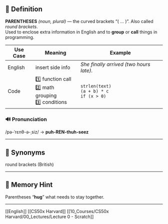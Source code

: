 ## 📖 Definition  
**PARENTHESES** *(noun, plural)* — the curved brackets “( … )”. Also called *round brackets*.  
Used to enclose extra information in English and to **group** or **call** things in programming.

| Use Case | Meaning | Example |
|----------|---------|---------|
| English | insert side info | *She finally arrived (two hours late).* |
| Code | 1️⃣ function call<br>2️⃣ math grouping<br>3️⃣ conditions | `strlen(text)`<br>`(a + b) * c`<br>`if (x > 0)` |

### 🔊 Pronunciation  
/pə-ˈrɛnθ-ə-ˌsiz/ → **puh-REN-thuh-seez**

---

## 🟰 Synonyms  
round brackets (British)

---

## 📝 Memory Hint  
Parentheses “**hug**” what needs to stay together.

---

[[English]] [[CS50x Harvard]] [[10_Courses/CS50x Harvard/00_Lectures/Lecture 0 - Scratch]]